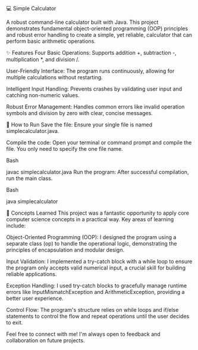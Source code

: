💻 Simple Calculator

A robust command-line calculator built with Java. This project demonstrates fundamental object-oriented programming (OOP) principles and robust error handling to create a simple, yet reliable, calculator that can perform basic arithmetic operations.

✨ Features
Four Basic Operations: Supports addition +, subtraction -, multiplication *, and division /.

User-Friendly Interface: The program runs continuously, allowing for multiple calculations without restarting.

Intelligent Input Handling: Prevents crashes by validating user input and catching non-numeric values.

Robust Error Management: Handles common errors like invalid operation symbols and division by zero with clear, concise messages.

🚀 How to Run
Save the file: Ensure your single file is named simplecalculator.java.

Compile the code: Open your terminal or command prompt and compile the file. You only need to specify the one file name.

Bash

javac simplecalculator.java
Run the program: After successful compilation, run the main class.

Bash

java simplecalculator

🧠 Concepts Learned
This project was a fantastic opportunity to apply core computer science concepts in a practical way. Key areas of learning include:

Object-Oriented Programming (OOP): I designed the program using a separate class (op) to handle the operational logic, demonstrating the principles of encapsulation and modular design.

Input Validation: I implemented a try-catch block with a while loop to ensure the program only accepts valid numerical input, a crucial skill for building reliable applications.

Exception Handling: I used try-catch blocks to gracefully manage runtime errors like InputMismatchException and ArithmeticException, providing a better user experience.

Control Flow: The program's structure relies on while loops and if/else statements to control the flow and repeat operations until the user decides to exit.

Feel free to connect with me! I'm always open to feedback and collaboration on future projects.
